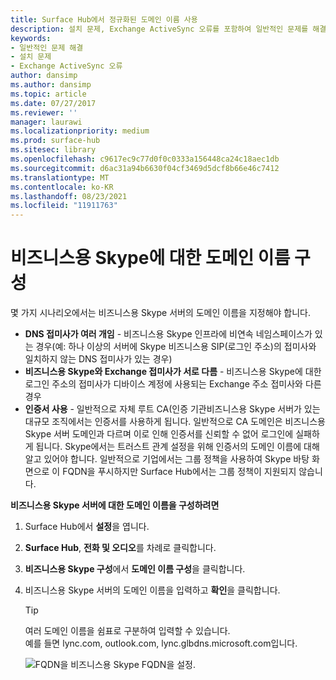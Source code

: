 ```yaml
---
title: Surface Hub에서 정규화된 도메인 이름 사용
description: 설치 문제, Exchange ActiveSync 오류를 포함하여 일반적인 문제를 해결합니다.
keywords:
- 일반적인 문제 해결
- 설치 문제
- Exchange ActiveSync 오류
author: dansimp
ms.author: dansimp
ms.topic: article
ms.date: 07/27/2017
ms.reviewer: ''
manager: laurawi
ms.localizationpriority: medium
ms.prod: surface-hub
ms.sitesec: library
ms.openlocfilehash: c9617ec9c77d0f0c0333a156448ca24c18aec1db
ms.sourcegitcommit: d6ac31a94b6630f04cf3469d5dcf8b66e46c7412
ms.translationtype: MT
ms.contentlocale: ko-KR
ms.lasthandoff: 08/23/2021
ms.locfileid: "11911763"
---
```

# <a name="configure-domain-name-for-skype-for-business"></a>비즈니스용 Skype에 대한 도메인 이름 구성

몇 가지 시나리오에서는 비즈니스용 Skype 서버의 도메인 이름을 지정해야 합니다.
- **DNS 접미사가 여러 개임** - 비즈니스용 Skype 인프라에 비연속 네임스페이스가 있는 경우(예: 하나 이상의 서버에 Skype 비즈니스용 SIP(로그인 주소)의 접미사와 일치하지 않는 DNS 접미사가 있는 경우)  
- **비즈니스용 Skype와 Exchange 접미사가 서로 다름** - 비즈니스용 Skype에 대한 로그인 주소의 접미사가 디바이스 계정에 사용되는 Exchange 주소 접미사와 다른 경우
- **인증서 사용** - 일반적으로 자체 루트 CA(인증 기관비즈니스용 Skype 서버가 있는 대규모 조직에서는 인증서를 사용하게 됩니다. 일반적으로 CA 도메인은 비즈니스용 Skype 서버 도메인과 다르며 이로 인해 인증서를 신뢰할 수 없어 로그인에 실패하게 됩니다.  Skype에서는 트러스트 관계 설정을 위해 인증서의 도메인 이름에 대해 알고 있어야 합니다. 일반적으로 기업에서는 그룹 정책을 사용하여 Skype 바탕 화면으로 이 FQDN을 푸시하지만 Surface Hub에서는 그룹 정책이 지원되지 않습니다.

**비즈니스용 Skype 서버에 대한 도메인 이름을 구성하려면**</br>
1. Surface Hub에서 **설정**을 엽니다.
2. **Surface Hub**, **전화 및 오디오**를 차례로 클릭합니다. 
3. **비즈니스용 Skype 구성**에서 **도메인 이름 구성**을 클릭합니다. 
4. 비즈니스용 Skype 서버의 도메인 이름을 입력하고 **확인**을 클릭합니다. 
   > [!TIP]
   > 여러 도메인 이름을 쉼표로 구분하여 입력할 수 있습니다. <br> 예를 들면 lync.com, outlook.com, lync.glbdns.microsoft.com입니다.

    ![FQDN을 비즈니스용 Skype FQDN을 설정.](images/system-settings-add-fqdn.png)
